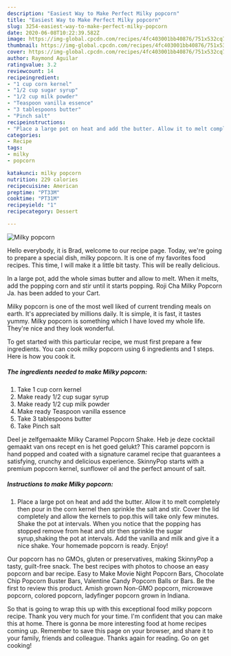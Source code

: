 ```yaml
---
description: "Easiest Way to Make Perfect Milky popcorn"
title: "Easiest Way to Make Perfect Milky popcorn"
slug: 3254-easiest-way-to-make-perfect-milky-popcorn
date: 2020-06-08T10:22:39.582Z
image: https://img-global.cpcdn.com/recipes/4fc403001bb40876/751x532cq70/milky-popcorn-recipe-main-photo.jpg
thumbnail: https://img-global.cpcdn.com/recipes/4fc403001bb40876/751x532cq70/milky-popcorn-recipe-main-photo.jpg
cover: https://img-global.cpcdn.com/recipes/4fc403001bb40876/751x532cq70/milky-popcorn-recipe-main-photo.jpg
author: Raymond Aguilar
ratingvalue: 3.2
reviewcount: 14
recipeingredient:
- "1 cup corn kernel"
- "1/2 cup sugar syrup"
- "1/2 cup milk powder"
- "Teaspoon vanilla essence"
- "3 tablespoons butter"
- "Pinch salt"
recipeinstructions:
- "Place a large pot on heat and add the butter. Allow it to melt completely then pour in the corn kernel then sprinkle the salt and stir. Cover the lid completely and allow the kernels to pop.this will take only few minutes. Shake the pot at intervals. When you notice that the popping has stopped remove from heat and stir then sprinkle the sugar syrup,shaking the pot at intervals. Add the vanilla and milk and give it a nice shake. Your homemade popcorn is ready. Enjoy!"
categories:
- Recipe
tags:
- milky
- popcorn

katakunci: milky popcorn 
nutrition: 229 calories
recipecuisine: American
preptime: "PT33M"
cooktime: "PT31M"
recipeyield: "1"
recipecategory: Dessert

---
```



![Milky popcorn](https://img-global.cpcdn.com/recipes/4fc403001bb40876/751x532cq70/milky-popcorn-recipe-main-photo.jpg)

Hello everybody, it is Brad, welcome to our recipe page. Today, we're going to prepare a special dish, milky popcorn. It is one of my favorites food recipes. This time, I will make it a little bit tasty. This will be really delicious.

In a large pot, add the whole simas butter and allow to melt. When it melts, add the popping corn and stir until it starts popping. Roji Cha Milky Popcorn Ja. has been added to your Cart.

Milky popcorn is one of the most well liked of current trending meals on earth. It's appreciated by millions daily. It is simple, it is fast, it tastes yummy. Milky popcorn is something which I have loved my whole life. They're nice and they look wonderful.


To get started with this particular recipe, we must first prepare a few ingredients. You can cook milky popcorn using 6 ingredients and 1 steps. Here is how you cook it.

<!--inarticleads1-->

##### The ingredients needed to make Milky popcorn:

1. Take 1 cup corn kernel
1. Make ready 1/2 cup sugar syrup
1. Make ready 1/2 cup milk powder
1. Make ready Teaspoon vanilla essence
1. Take 3 tablespoons butter
1. Take Pinch salt


Deel je zelfgemaakte Milky Caramel Popcorn Shake. Heb je deze cocktail gemaakt van ons recept en is het goed gelukt? This caramel popcorn is hand popped and coated with a signature caramel recipe that guarantees a satisfying, crunchy and delicious experience. SkinnyPop starts with a premium popcorn kernel, sunflower oil and the perfect amount of salt. 

<!--inarticleads2-->

##### Instructions to make Milky popcorn:

1. Place a large pot on heat and add the butter. Allow it to melt completely then pour in the corn kernel then sprinkle the salt and stir. Cover the lid completely and allow the kernels to pop.this will take only few minutes. Shake the pot at intervals. When you notice that the popping has stopped remove from heat and stir then sprinkle the sugar syrup,shaking the pot at intervals. Add the vanilla and milk and give it a nice shake. Your homemade popcorn is ready. Enjoy!


Our popcorn has no GMOs, gluten or preservatives, making SkinnyPop a tasty, guilt-free snack. The best recipes with photos to choose an easy popcorn and bar recipe. Easy to Make Movie Night Popcorn Bars, Chocolate Chip Popcorn Buster Bars, Valentine Candy Popcorn Balls or Bars. Be the first to review this product. Amish grown Non-GMO popcorn, microwave popcorn, colored popcorn, ladyfinger popcorn grown in Indiana. 

So that is going to wrap this up with this exceptional food milky popcorn recipe. Thank you very much for your time. I'm confident that you can make this at home. There is gonna be more interesting food at home recipes coming up. Remember to save this page on your browser, and share it to your family, friends and colleague. Thanks again for reading. Go on get cooking!
